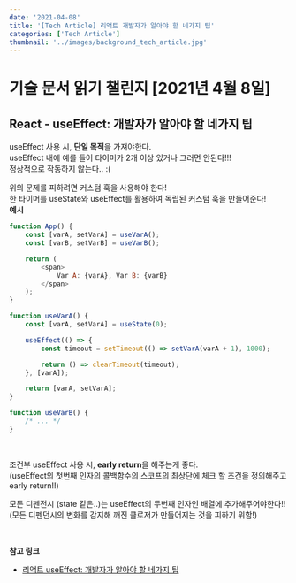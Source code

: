 ```yaml
---
date: '2021-04-08'
title: '[Tech Article] 리액트 개발자가 알아야 할 네가지 팁'
categories: ['Tech Article']
thumbnail: '../images/background_tech_article.jpg'
---
```


# 기술 문서 읽기 챌린지 [2021년 4월 8일]

## **React - useEffect: 개발자가 알아야 할 네가지 팁**

useEffect 사용 시, **단일 목적**을 가져야한다.  
useEffect 내에 예를 들어 타이머가 2개 이상 있거나 그러면 안된다!!!  
정상적으로 작동하지 않는다.. :(

위의 문제를 피하려면 커스텀 훅을 사용해야 한다!  
한 타이머를 useState와 useEffect를 활용하여 독립된 커스텀 훅을 만들어준다!  
**예시**

```js
function App() {
    const [varA, setVarA] = useVarA();
    const [varB, setVarB] = useVarB();

    return (
        <span>
            Var A: {varA}, Var B: {varB}
        </span>
    );
}

function useVarA() {
    const [varA, setVarA] = useState(0);

    useEffect(() => {
        const timeout = setTimeout(() => setVarA(varA + 1), 1000);

        return () => clearTimeout(timeout);
    }, [varA]);

    return [varA, setVarA];
}

function useVarB() {
    /* ... */
}
```

<br/>
    
조건부 useEffect 사용 시, **early return**을 해주는게 좋다.  
(useEffect의 첫번째 인자의 콜백함수의 스코프의 최상단에 체크 할 조건을 정의해주고 early return!!)

모든 디펜전시 (state 같은..)는 useEffect의 두번째 인자인 배열에 추가해주어야한다!!  
(모든 디펜던시의 변화를 감지해 깨진 클로저가 만들어지는 것을 피하기 위함!)

<br/>

**참고 링크**

-   [리액트 useEffect: 개발자가 알아야 할 네가지 팁](https://ui.toast.com/weekly-pick/ko_20200916)
